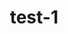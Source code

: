 # test-1
<!DOCTYPE html>
<html lang="ar" dir="rtl">
<head>
    <meta charset="UTF-8">
    <meta name="viewport" content="width=device-width, initial-scale=1.0">
    <title>اختبار التحفيز - استبيان تقييم الدافعية</title>
    <style>
        * {
            margin: 0;
            padding: 0;
            box-sizing: border-box;
        }

        body {
            font-family: 'Segoe UI', Tahoma, Geneva, Verdana, sans-serif;
            background: linear-gradient(135deg, #667eea 0%, #764ba2 100%);
            min-height: 100vh;
            direction: rtl;
            line-height: 1.6;
        }

        .container {
            max-width: 900px;
            margin: 0 auto;
            padding: 20px;
        }

        .header {
            text-align: center;
            margin-bottom: 30px;
            background: white;
            padding: 30px;
            border-radius: 15px;
            box-shadow: 0 10px 30px rgba(0,0,0,0.1);
        }

        .header h1 {
            color: #333;
            font-size: 2.5em;
            margin-bottom: 15px;
            font-weight: bold;
        }

        .header p {
            color: #666;
            font-size: 1.1em;
            margin-bottom: 20px;
        }

        .back-btn {
            background: #6c757d;
            color: white;
            border: none;
            padding: 10px 20px;
            border-radius: 5px;
            cursor: pointer;
            font-weight: bold;
            transition: background 0.3s;
            margin-left: 10px;
        }

        .back-btn:hover {
            background: #5a6268;
        }

        .questionnaire {
            background: white;
            padding: 30px;
            border-radius: 15px;
            box-shadow: 0 10px 30px rgba(0,0,0,0.1);
            margin-bottom: 30px;
        }

        .question {
            margin-bottom: 25px;
            padding: 20px;
            background: #f8f9fa;
            border-radius: 10px;
            border-right: 4px solid #007bff;
        }

        .question-header {
            display: flex;
            align-items: center;
            margin-bottom: 15px;
        }

        .question-number {
            background: #007bff;
            color: white;
            width: 30px;
            height: 30px;
            border-radius: 50%;
            display: flex;
            align-items: center;
            justify-content: center;
            font-weight: bold;
            margin-left: 15px;
        }

        .question-text {
            flex: 1;
            font-weight: bold;
            color: #333;
            font-size: 1.1em;
        }

        .options {
            display: flex;
            gap: 10px;
            flex-wrap: wrap;
            justify-content: center;
        }

        .option {
            background: white;
            border: 2px solid #ddd;
            border-radius: 10px;
            padding: 15px;
            cursor: pointer;
            transition: all 0.3s;
            min-width: 120px;
            text-align: center;
            font-weight: bold;
        }

        .option:hover {
            border-color: #007bff;
            box-shadow: 0 2px 10px rgba(0,123,255,0.2);
        }

        .option.selected {
            background: #007bff;
            color: white;
            border-color: #007bff;
        }

        .option-label {
            font-size: 0.9em;
            margin-bottom: 5px;
        }

        .option-value {
            font-size: 1.1em;
            font-weight: bold;
        }

        .submit-btn {
            background: linear-gradient(135deg, #667eea 0%, #764ba2 100%);
            color: white;
            border: none;
            padding: 15px 40px;
            border-radius: 10px;
            font-size: 1.2em;
            font-weight: bold;
            cursor: pointer;
            display: block;
            margin: 30px auto;
            transition: transform 0.3s;
        }

        .submit-btn:hover {
            transform: translateY(-2px);
        }

        .submit-btn:disabled {
            background: #ccc;
            cursor: not-allowed;
            transform: none;
        }

        .results {
            background: white;
            padding: 30px;
            border-radius: 15px;
            box-shadow: 0 10px 30px rgba(0,0,0,0.1);
            margin-top: 30px;
        }

        .results h2 {
            color: #333;
            text-align: center;
            margin-bottom: 30px;
            font-size: 2em;
        }

        .chart-container {
            background: #f8f9fa;
            padding: 20px;
            border-radius: 10px;
            margin-bottom: 20px;
        }

        .chart-title {
            font-weight: bold;
            margin-bottom: 10px;
            color: #333;
        }

        .chart-bar {
            display: flex;
            align-items: center;
            margin-bottom: 10px;
        }

        .chart-label {
            width: 120px;
            font-weight: bold;
            color: #666;
            margin-left: 10px;
        }

        .chart-progress {
            flex: 1;
            height: 25px;
            background: #e0e0e0;
            border-radius: 12px;
            overflow: hidden;
            margin-left: 10px;
        }

        .chart-fill {
            height: 100%;
            background: linear-gradient(135deg, #667eea 0%, #764ba2 100%);
            border-radius: 12px;
            transition: width 0.5s ease;
            display: flex;
            align-items: center;
            justify-content: center;
            color: white;
            font-weight: bold;
        }

        .summary-table {
            width: 100%;
            border-collapse: collapse;
            margin-top: 20px;
        }

        .summary-table th,
        .summary-table td {
            padding: 12px;
            text-align: center;
            border: 1px solid #ddd;
        }

        .summary-table th {
            background: #f8f9fa;
            font-weight: bold;
        }

        .graph-container {
            margin-top: 30px;
            background: white;
            padding: 30px;
            border-radius: 10px;
            border: 2px solid #333;
            position: relative;
        }

        .graph-title {
            font-weight: bold;
            margin-bottom: 30px;
            color: #333;
            text-align: center;
            font-size: 1.4em;
        }

        .graph-grid {
            border: 2px solid #333;
            background: white;
            position: relative;
        }

        .graph-header {
            display: grid;
            grid-template-columns: 120px repeat(13, 1fr);
            border-bottom: 2px solid #333;
            background: #f8f9fa;
        }

        .graph-header div {
            padding: 8px 4px;
            text-align: center;
            font-weight: bold;
            font-size: 12px;
            border-left: 1px solid #333;
        }

        .graph-header div:first-child {
            border-left: none;
            background: #f8f9fa;
        }

        .graph-row {
            display: grid;
            grid-template-columns: 120px repeat(13, 1fr);
            border-bottom: 1px solid #333;
            min-height: 40px;
            position: relative;
        }

        .graph-row:last-child {
            border-bottom: none;
        }

        .category-label {
            font-weight: bold;
            color: #333;
            padding: 10px 8px;
            display: flex;
            align-items: center;
            font-size: 13px;
            border-left: 2px solid #333;
            background: #f8f9fa;
        }

        .score-cell {
            border-left: 1px solid #333;
            display: flex;
            align-items: center;
            justify-content: center;
            position: relative;
        }

        .score-cell:first-of-type {
            border-left: none;
        }

        .score-point {
            width: 8px;
            height: 8px;
            background: #000;
            border-radius: 50%;
            position: relative;
            z-index: 2;
        }

        .connecting-line {
            position: absolute;
            height: 2px;
            background: #000;
            top: 50%;
            transform: translateY(-50%);
            z-index: 1;
        }

        .zero-line {
            background: #666 !important;
        }

        .zero-cell {
            background: #f0f0f0 !important;
        }

        .hidden {
            display: none;
        }

        .success-message {
            background: #d4edda;
            color: #155724;
            border: 1px solid #c3e6cb;
            padding: 10px;
            border-radius: 5px;
            margin: 10px 0;
            text-align: center;
            font-weight: bold;
        }

        @media (max-width: 768px) {
            .options {
                flex-direction: column;
            }
            
            .option {
                min-width: auto;
            }
            
            .header h1 {
                font-size: 2em;
            }
        }
    </style>
</head>
<body>
    <div class="container">
        <div class="header">
            <h1>اختبار التحفيز</h1>
            <p>ما الذي تعتقد أنه يحفز الناس على الأداء بشكل جيد؟</p>
            <p>تم تصميم هذا الاستبيان ليختبر مواقفك ومعتقداتك حول التحفيز. كل من العبارات المقابلة لها إجابات محتملة.</p>
        </div>

        <div class="questionnaire" id="questionnaire">
            <!-- Questions will be populated by JavaScript -->
        </div>

        <div class="results hidden" id="results">
            <h2>نتائج الاختبار</h2>

            <div class="summary-table-container">
                <table class="summary-table">
                    <thead>
                        <tr>
                            <th>الفئة</th>
                            <th>النقاط</th>
                        </tr>
                    </thead>
                    <tbody id="summaryTableBody"></tbody>
                </table>
            </div>
            
            <div class="graph-container">
                <div class="graph-title">الرسم البياني للنتائج</div>
                <div class="graph-grid">
                    <div class="graph-header">
                        <div>الدرجة</div>
                        <div>6-</div>
                        <div>5-</div>
                        <div>4-</div>
                        <div>3-</div>
                        <div>2-</div>
                        <div>1-</div>
                        <div class="zero-cell">0</div>
                        <div>1+</div>
                        <div>2+</div>
                        <div>3+</div>
                        <div>4+</div>
                        <div>5+</div>
                        <div>6+</div>
                    </div>
                    <div id="graphLines"></div>
                </div>
            </div>

            <div class="action-controls">
                <button class="back-btn" onclick="goBackToQuestions()">العودة للاختبار</button>
            </div>
        </div>
    </div>

    <script>
        const questions = [
            "المال هو حقاً الطريقة الوحيدة للتحفيز على الأداء الجيد",
            "أغلب الناس يؤدون بشكل أفضل عندما يدركون مديرهم إنهم قد يفقدون وظائفهم إذا لم يعملوا بكفاءة ويساعدوا في استمرار الحركة في المنافسة",
            "أراء الموظفين عملهم بشكل جيد يعتمد إلى حد كبير على بيئة عملهم",
            "الشعور بالانتماء لمجموعة تنتمي لفريق قوي هو عامل مهم في التحفيز الإنساني",
            "التقدير الشخصي للأداء، فوق المتوسط أكثر أهمية للناس من المال",
            "تقديم خطة تقاعد وميزات مرضية جيدة هي أساليب جيدة لتحفيز أغلب الناس",
            "بعض الموظفين يفضلون العمل بمفردهم بدون مساعدة في مشروع صعب على العمل في مجموعة",
            "التقدير على المشاركة في الأحداث الاجتماعية التي يتم تطبيقها في العمل تجعل الناس على العمل بشكل جيد",
            "التفخر الشخصي بالإنجازات أكثر أهمية بالنسبة لمعظم الناس من تهاني الرؤساء والزملاء",
            "بوجه عام، يؤدي الموظفون بشكل جيد عندما يعرفون أن الآخرين يعرفون أكثر مهارة من زملائهم في جزء ما من عملهم",
            "جودة العلاقات في مجموعات العمل غير الرسمية مهم ولكن تحفيز الأفراد على العمل بشكل جيد",
            "رؤية عمل الموظفين وتقديره وإحساسهم من قبل الإدارة العليا هو محفز كبير لمعظم الناس",
            "معظم الموظفين يرحبون بفرصة العمل بمفردهم واتخاذ القرارات بدون إشراف",
            "معظم الناس هذه الأيام مستعدون للعمل بجد وبشكل جيد لمجرد أنهم سعداء بالحصول على وظيفة",
            "حتى عندما يحب الناس عملهم، فإن الطريقة الوحيدة لتحفيزهم على الأداء، بشكل أفضل في حتى أن تقدم لهم أدوات وتجهيزات أفضل"
        ];

        const optionLabels = [
            { text: "أتفق بشدة", value: 2 },
            { text: "أتفق", value: 1 },
            { text: "لا أتفق ولا أختلف", value: 0 },
            { text: "أختلف", value: -1 },
            { text: "أختلف بشدة", value: -2 }
        ];

        const categories = {
            "إشباع الذات": [1, 5, 9, 13],
            "الأمان": [2, 6, 10, 14],
            "الانتماء": [3, 7, 11, 15],
            "الاحترام": [4, 8, 12],
            "المادية": [1, 3, 5, 7]
        };

        let responses = {};

        function initializeSurvey() {
            generateQuestions();
            loadResponses();
        }

        function generateQuestions() {
            const container = document.getElementById('questionnaire');
            container.innerHTML = '';

            questions.forEach((question, index) => {
                const questionDiv = document.createElement('div');
                questionDiv.className = 'question';
                questionDiv.innerHTML = `
                    <div class="question-header">
                        <div class="question-number">${index + 1}</div>
                        <div class="question-text">${question}</div>
                    </div>
                    <div class="options">
                        ${optionLabels.map(option => `
                            <div class="option" onclick="selectOption(${index + 1}, ${option.value})">
                                <div class="option-label">${option.text}</div>
                                <div class="option-value">${option.value > 0 ? '+' : ''}${option.value}</div>
                            </div>
                        `).join('')}
                    </div>
                `;
                container.appendChild(questionDiv);
            });

            const submitBtn = document.createElement('button');
            submitBtn.className = 'submit-btn';
            submitBtn.textContent = 'عرض النتائج';
            submitBtn.onclick = showResults;
            container.appendChild(submitBtn);
        }

        function selectOption(questionIndex, value) {
            responses[questionIndex] = value;
            saveResponses();
            
            // Update UI
            const questionDiv = document.querySelector(`.question:nth-child(${questionIndex})`);
            const options = questionDiv.querySelectorAll('.option');
            
            options.forEach((option, index) => {
                option.classList.remove('selected');
                if (optionLabels[index].value === value) {
                    option.classList.add('selected');
                }
            });
        }

        function showResults() {
            const totalQuestions = questions.length;
            const answeredQuestions = Object.keys(responses).length;
            
            if (answeredQuestions < totalQuestions) {
                alert(`يرجى الإجابة على جميع الأسئلة (${answeredQuestions}/${totalQuestions})`);
                return;
            }

            calculateResults();
            document.getElementById('questionnaire').classList.add('hidden');
            document.getElementById('results').classList.remove('hidden');
        }

        function calculateResults() {
            const categoryScores = {};
            const maxScores = {};
            
            // Initialize scores
            Object.keys(categories).forEach(category => {
                categoryScores[category] = 0;
                maxScores[category] = categories[category].length * 2; // Maximum possible score
            });

            // Calculate scores for each category
            Object.keys(categories).forEach(category => {
                categories[category].forEach(questionIndex => {
                    if (responses[questionIndex] !== undefined) {
                        categoryScores[category] += responses[questionIndex];
                    }
                });
            });

            displayLineGraph(categoryScores);
            displaySummaryTable(categoryScores, maxScores);
        }

        function displayLineGraph(scores) {
            const graphLines = document.getElementById('graphLines');
            graphLines.innerHTML = '';

            const categories = ['إشباع الذات', 'الأمان', 'الانتماء', 'الاحترام', 'المادية'];
            const scoreValues = [-6, -5, -4, -3, -2, -1, 0, 1, 2, 3, 4, 5, 6];
            const scorePositions = {};

            categories.forEach((category, categoryIndex) => {
                const score = scores[category] || 0;
                scorePositions[category] = score;
                
                const rowDiv = document.createElement('div');
                rowDiv.className = 'graph-row';
                
                // Category label
                const categoryLabel = document.createElement('div');
                categoryLabel.className = 'category-label';
                categoryLabel.textContent = category;
                rowDiv.appendChild(categoryLabel);
                
                // Score cells
                scoreValues.forEach((value, index) => {
                    const cell = document.createElement('div');
                    cell.className = 'score-cell';
                    
                    if (value === 0) {
                        cell.classList.add('zero-cell');
                    }
                    
                    if (value === score) {
                        const point = document.createElement('div');
                        point.className = 'score-point';
                        cell.appendChild(point);
                    }
                    
                    rowDiv.appendChild(cell);
                });
                
                graphLines.appendChild(rowDiv);
            });

            // Draw connecting lines after all points are placed
            setTimeout(() => {
                drawConnectingLines(scorePositions, scoreValues);
            }, 100);
        }

        function drawConnectingLines(scorePositions, scoreValues) {
            const rows = document.querySelectorAll('.graph-row');
            const categories = ['إشباع الذات', 'الأمان', 'الانتماء', 'الاحترام', 'المادية'];
            
            // Clear any existing lines
            document.querySelectorAll('.connecting-line').forEach(line => line.remove());
            
            for (let i = 0; i < categories.length - 1; i++) {
                const currentCategory = categories[i];
                const nextCategory = categories[i + 1];
                
                const currentScore = scorePositions[currentCategory];
                const nextScore = scorePositions[nextCategory];
                
                const currentRow = rows[i];
                const nextRow = rows[i + 1];
                
                // Find the position of current score in the grid
                const currentScoreIndex = scoreValues.indexOf(currentScore);
                const nextScoreIndex = scoreValues.indexOf(nextScore);
                
                if (currentScoreIndex !== -1 && nextScoreIndex !== -1) {
                    const currentCell = currentRow.children[currentScoreIndex + 1]; // +1 because first cell is label
                    const nextCell = nextRow.children[nextScoreIndex + 1];
                    
                    if (currentCell && nextCell) {
                        const line = document.createElement('div');
                        line.className = 'connecting-line';
                        
                        // Calculate line position and dimensions
                        const currentRect = currentCell.getBoundingClientRect();
                        const nextRect = nextCell.getBoundingClientRect();
                        const containerRect = currentRow.getBoundingClientRect();
                        
                        const currentCenterX = currentRect.left + currentRect.width / 2 - containerRect.left;
                        const nextCenterX = nextRect.left + nextRect.width / 2 - containerRect.left;
                        
                        const deltaX = nextCenterX - currentCenterX;
                        const deltaY = nextRect.top - currentRect.top;
                        
                        const length = Math.sqrt(deltaX * deltaX + deltaY * deltaY);
                        const angle = Math.atan2(deltaY, deltaX) * 180 / Math.PI;
                        
                        line.style.width = length + 'px';
                        line.style.left = currentCenterX + 'px';
                        line.style.top = '50%';
                        line.style.transform = `translateY(-50%) rotate(${angle}deg)`;
                        line.style.transformOrigin = '0 50%';
                        
                        currentRow.appendChild(line);
                    }
                }
            }
        }

        function displaySummaryTable(scores, maxScores) {
            const tableBody = document.getElementById('summaryTableBody');
            tableBody.innerHTML = '';

            Object.keys(scores).forEach(category => {
                const score = scores[category];

                const row = document.createElement('tr');
                row.innerHTML = `
                    <td>${category}</td>
                    <td>${score > 0 ? '+' : ''}${score}</td>
                `;
                tableBody.appendChild(row);
            });
        }

        function goBackToQuestions() {
            document.getElementById('results').classList.add('hidden');
            document.getElementById('questionnaire').classList.remove('hidden');
            
            // Restore the selected answers in the UI
            restoreSelectedAnswers();
        }

        function restoreSelectedAnswers() {
            Object.keys(responses).forEach(questionIndex => {
                const value = responses[questionIndex];
                const questionDiv = document.querySelector(`.question:nth-child(${questionIndex})`);
                if (questionDiv) {
                    const options = questionDiv.querySelectorAll('.option');
                    options.forEach((option, index) => {
                        option.classList.remove('selected');
                        if (optionLabels[index].value === value) {
                            option.classList.add('selected');
                        }
                    });
                }
            });
        }

        function saveResponses() {
            // In a real application, you would save to localStorage or send to server
            // For now, we'll just log the responses
            console.log('Responses saved:', responses);
        }

        function loadResponses() {
            // In a real application, you would load from localStorage or server
            // For now, we'll start with empty responses
            responses = {};
        }

        // Initialize the survey when the page loads
        window.onload = initializeSurvey;
    </script>
</body>
</html>
